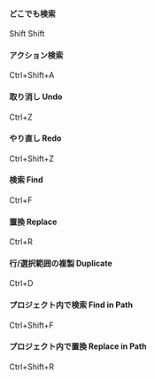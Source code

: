 
#### どこでも検索
Shift Shift
#### アクション検索
Ctrl+Shift+A

#### 取り消し Undo
Ctrl+Z
#### やり直し Redo
Ctrl+Shift+Z
#### 検索 Find
Ctrl+F
#### 置換 Replace
Ctrl+R
#### 行/選択範囲の複製 Duplicate
Ctrl+D
#### プロジェクト内で検索 Find in Path
Ctrl+Shift+F
#### プロジェクト内で置換 Replace in Path
Ctrl+Shift+R
#### 
#### 
#### 
#### 
#### 
#### 
#### 
#### 
#### 
#### 
#### 
#### 
#### 
#### 
#### 

